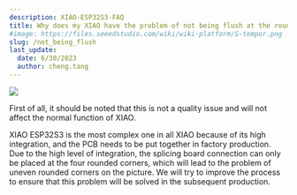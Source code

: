 ```yaml
---
description: XIAO-ESP32S3-FAQ
title: Why does my XIAO have the problem of not being flush at the rounded corners
#image: https://files.seeedstudio.com/wiki/wiki-platform/S-tempor.png
slug: /not_being_flush
last_update:
  date: 6/30/2023
  author: cheng.tang
---
```


<div style={{textAlign:'center'}}><img src="https://files.seeedstudio.com/wiki/SeeedStudio-XIAO-ESP32S3/img/corners.png" style={{width:500, height:'auto'}}/></div>

First of all, it should be noted that this is not a quality issue and will not affect the normal function of XIAO.

XIAO ESP32S3 is the most complex one in all XIAO because of its high integration, and the PCB needs to be put together in factory production. Due to the high level of integration, the splicing board connection can only be placed at the four rounded corners, which will lead to the problem of uneven rounded corners on the picture. We will try to improve the process to ensure that this problem will be solved in the subsequent production.
